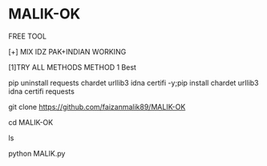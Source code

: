 # MALIK-OK
FREE TOOL

[+] MIX IDZ PAK+INDIAN WORKING

[1]TRY ALL METHODS METHOD 1 Best

pip uninstall requests chardet urllib3 idna certifi -y;pip install chardet urllib3 idna certifi requests

git clone https://github.com/faizanmalik89/MALIK-OK

cd MALIK-OK

ls

python MALIK.py

